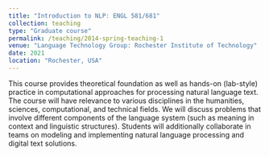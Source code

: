 ```yaml
---
title: "Introduction to NLP: ENGL 581/681"
collection: teaching
type: "Graduate course"
permalink: /teaching/2014-spring-teaching-1
venue: "Language Technology Group: Rochester Institute of Technology"
date: 2021
location: "Rochester, USA"
---
```


This course provides theoretical foundation as well as hands-on (lab-style) practice in computational approaches for processing natural language text. The course will have relevance to various disciplines in the humanities, sciences, computational, and technical fields. We will discuss problems that involve different components of the language system (such as meaning in context and linguistic structures). Students will additionally collaborate in teams on modeling and implementing natural language processing and digital text solutions.
